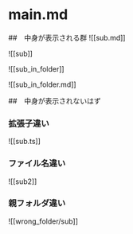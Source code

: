 # main.md

##　中身が表示される群
![[sub.md]]

![[sub]]

![[sub_in_folder]]

![[sub_in_folder.md]]


##　中身が表示されないはず

### 拡張子違い
![[sub.ts]]

### ファイル名違い
![[sub2]]

### 親フォルダ違い
![[wrong_folder/sub]]


